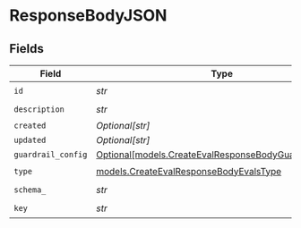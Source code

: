 # ResponseBodyJSON


## Fields

| Field                                                                                                        | Type                                                                                                         | Required                                                                                                     | Description                                                                                                  |
| ------------------------------------------------------------------------------------------------------------ | ------------------------------------------------------------------------------------------------------------ | ------------------------------------------------------------------------------------------------------------ | ------------------------------------------------------------------------------------------------------------ |
| `id`                                                                                                         | *str*                                                                                                        | :heavy_check_mark:                                                                                           | N/A                                                                                                          |
| `description`                                                                                                | *str*                                                                                                        | :heavy_check_mark:                                                                                           | N/A                                                                                                          |
| `created`                                                                                                    | *Optional[str]*                                                                                              | :heavy_minus_sign:                                                                                           | N/A                                                                                                          |
| `updated`                                                                                                    | *Optional[str]*                                                                                              | :heavy_minus_sign:                                                                                           | N/A                                                                                                          |
| `guardrail_config`                                                                                           | [Optional[models.CreateEvalResponseBodyGuardrailConfig]](../models/createevalresponsebodyguardrailconfig.md) | :heavy_minus_sign:                                                                                           | N/A                                                                                                          |
| `type`                                                                                                       | [models.CreateEvalResponseBodyEvalsType](../models/createevalresponsebodyevalstype.md)                       | :heavy_check_mark:                                                                                           | N/A                                                                                                          |
| `schema_`                                                                                                    | *str*                                                                                                        | :heavy_check_mark:                                                                                           | N/A                                                                                                          |
| `key`                                                                                                        | *str*                                                                                                        | :heavy_check_mark:                                                                                           | N/A                                                                                                          |